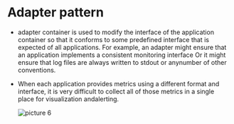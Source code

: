 # Adapter pattern 
- adapter container is used to modify the interface of the application container 
  so that it conforms to some predefined interface that is expected of all applications. 
  For example, an adapter might ensure that an application implements a consistent monitoring interface 
  Or it might ensure that log files are always written to stdout or anynumber of other conventions.

- When each application provides metrics using a different format and interface, it is very difficult to
  collect all of those metrics in a single place for visualization andalerting.

  ![picture 6](../images/e89ed8ac9f273c72a640c9b3130a8a313a3e1206adc33f9d7fd13d3f051c5d50.png)  

